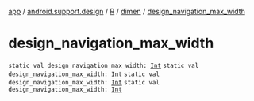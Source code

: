 [app](../../../index.md) / [android.support.design](../../index.md) / [R](../index.md) / [dimen](index.md) / [design_navigation_max_width](.)

# design_navigation_max_width

`static val design_navigation_max_width: `[`Int`](https://kotlinlang.org/api/latest/jvm/stdlib/kotlin/-int/index.html)
`static val design_navigation_max_width: `[`Int`](https://kotlinlang.org/api/latest/jvm/stdlib/kotlin/-int/index.html)
`static val design_navigation_max_width: `[`Int`](https://kotlinlang.org/api/latest/jvm/stdlib/kotlin/-int/index.html)
`static val design_navigation_max_width: `[`Int`](https://kotlinlang.org/api/latest/jvm/stdlib/kotlin/-int/index.html)